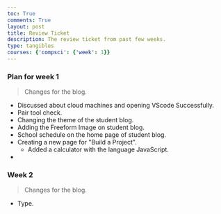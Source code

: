 ```yaml
---
toc: True
comments: True
layout: post
title: Review Ticket
description: The review ticket from past few weeks.
type: tangibles
courses: {'compsci': {'week': 1}}
---
```



### Plan for week 1
> Changes for the blog.
  - Discussed about cloud machines and opening VScode Successfully.
  - Pair tool check.
  - Changing the theme of the student blog.
  - Adding the Freeform Image on student blog.
  - School schedule on the home page of student blog.
  - Creating a new page for "Build a Project".
    - Added a calculator with the language JavaScript.
  - 
  
 
 
### Week 2
> Changes for the blog.
 - Type.







